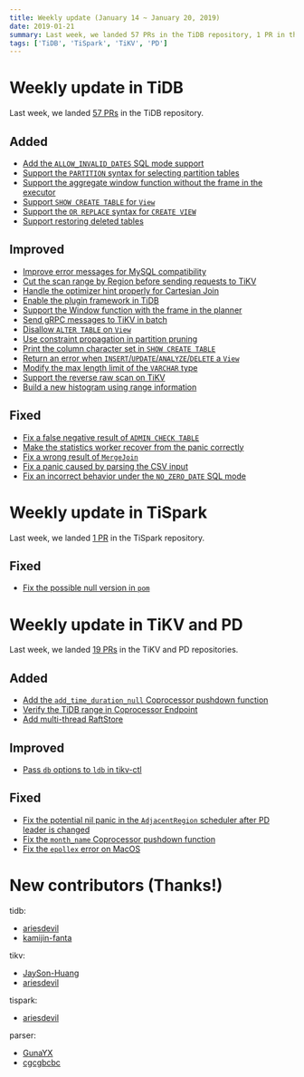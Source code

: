 ```yaml
---
title: Weekly update (January 14 ~ January 20, 2019)
date: 2019-01-21
summary: Last week, we landed 57 PRs in the TiDB repository, 1 PR in the TiSpark repository, and 19 PRs in the TiKV and PD repositories.
tags: ['TiDB', 'TiSpark', 'TiKV', 'PD']
---
```


# Weekly update in TiDB

Last week, we landed [57 PRs](https://github.com/pingcap/tidb/pulls?utf8=%E2%9C%93&q=is%3Apr+is%3Amerged+merged%3A2019-01-14..2019-01-20+) in the TiDB repository.

## Added

- [Add the `ALLOW_INVALID_DATES` SQL mode support](https://github.com/pingcap/tidb/pull/9027)
- [Support the `PARTITION` syntax for selecting partition tables](https://github.com/pingcap/tidb/pull/8990)
- [Support the aggregate window function without the frame in the executor](https://github.com/pingcap/tidb/pull/8899)
- [Support `SHOW CREATE TABLE` for `View`](https://github.com/pingcap/tidb/pull/8865)
- [Support the `OR REPLACE` syntax for `CREATE VIEW`](https://github.com/pingcap/tidb/pull/8856)
- [Support restoring deleted tables](https://github.com/pingcap/tidb/pull/7937)

## Improved

- [Improve error messages for MySQL compatibility](https://github.com/pingcap/tidb/pull/9112)
- [Cut the scan range by Region before sending requests to TiKV](https://github.com/pingcap/tidb/pull/9070)
- [Handle the optimizer hint properly for Cartesian Join](https://github.com/pingcap/tidb/pull/9037)
- [Enable the plugin framework in TiDB](https://github.com/pingcap/tidb/pull/9006)
- [Support the Window function with the frame in the planner](https://github.com/pingcap/tidb/pull/9004)
- [Send gRPC messages to TiKV in batch](https://github.com/pingcap/tidb/pull/8986)
- [Disallow `ALTER TABLE` on `View`](https://github.com/pingcap/tidb/pull/8890)
- [Use constraint propagation in partition pruning](https://github.com/pingcap/tidb/pull/8885)
- [Print the column character set in `SHOW CREATE TABLE`](https://github.com/pingcap/tidb/pull/8866)
- [Return an error when `INSERT`/`UPDATE`/`ANALYZE`/`DELETE` a `View`](https://github.com/pingcap/tidb/pull/8848)
- [Modify the max length limit of the `VARCHAR` type](https://github.com/pingcap/tidb/pull/8818)
- [Support the reverse raw scan on TiKV](https://github.com/pingcap/tidb/pull/8352)
- [Build a new histogram using range information](https://github.com/pingcap/tidb/pull/7921)

## Fixed

- [Fix a false negative result of `ADMIN CHECK TABLE`](https://github.com/pingcap/tidb/pull/9108)
- [Make the statistics worker recover from the panic correctly](https://github.com/pingcap/tidb/pull/9072)
- [Fix a wrong result of `MergeJoin`](https://github.com/pingcap/tidb/pull/9046)
- [Fix a panic caused by parsing the CSV input](https://github.com/pingcap/tidb/pull/9005)
- [Fix an incorrect behavior under the `NO_ZERO_DATE` SQL mode](https://github.com/pingcap/tidb/pull/8765)

# Weekly update in TiSpark

Last week, we landed [1 PR](https://github.com/pingcap/tispark/pulls?utf8=%E2%9C%93&q=is%3Apr+is%3Amerged+merged%3A2019-01-14..2019-01-20+) in the TiSpark repository.

## Fixed

- [Fix the possible null version in `pom`](https://github.com/pingcap/tispark/pull/555)

# Weekly update in TiKV and PD

Last week, we landed [19 PRs](https://github.com/search?utf8=%E2%9C%93&q=repo%3Atikv%2Ftikv+repo%3Apingcap%2Fpd+is%3Apr+is%3Amerged+merged%3A2019-01-14..2019-01-20&type=Issues) in the TiKV and PD repositories.

## Added

- [Add the `add_time_duration_null` Coprocessor pushdown function](https://github.com/tikv/tikv/pull/4063)
- [Verify the TiDB range in Coprocessor Endpoint](https://github.com/tikv/tikv/pull/4013)
- [Add multi-thread RaftStore](https://github.com/tikv/tikv/pull/4066)

## Improved

- [Pass `db` options to `ldb` in tikv-ctl](https://github.com/tikv/tikv/pull/4068)

## Fixed

- [Fix the potential nil panic in the `AdjacentRegion` scheduler after PD leader is changed](https://github.com/pingcap/pd/pull/1403)
- [Fix the `month_name` Coprocessor pushdown function](https://github.com/tikv/tikv/pull/4063)
- [Fix the `epollex` error on MacOS](https://github.com/tikv/tikv/pull/4084)

# New contributors (Thanks!)

tidb:

- [ariesdevil](https://github.com/ariesdevil)
- [kamijin-fanta](https://github.com/kamijin-fanta)

tikv:

- [JaySon-Huang](https://github.com/JaySon-Huang)
- [ariesdevil](https://github.com/ariesdevil)

tispark:

- [ariesdevil](https://github.com/ariesdevil)

parser:

- [GunaYX](https://github.com/GunaYX)
- [cgcgbcbc](https://github.com/cgcgbcbc)